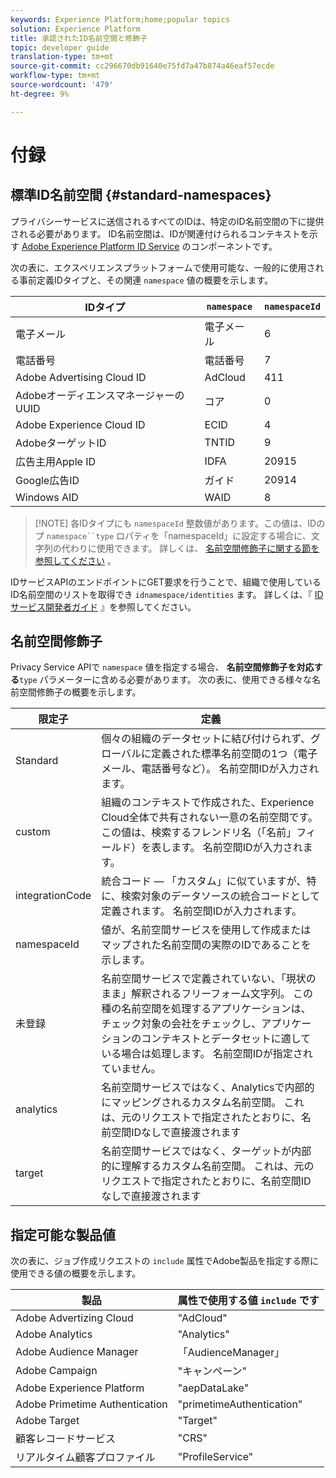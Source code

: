 ```yaml
---
keywords: Experience Platform;home;popular topics
solution: Experience Platform
title: 承認されたID名前空間と修飾子
topic: developer guide
translation-type: tm+mt
source-git-commit: cc296670db91640e75fd7a47b874a46eaf57ecde
workflow-type: tm+mt
source-wordcount: '479'
ht-degree: 9%

---
```



# 付録

## 標準ID名前空間 {#standard-namespaces}

プライバシーサービスに送信されるすべてのIDは、特定のID名前空間の下に提供される必要があります。 ID名前空間は、IDが関連付けられるコンテキストを示す [Adobe Experience Platform ID Service](../../identity-service/home.md) のコンポーネントです。

次の表に、エクスペリエンスプラットフォームで使用可能な、一般的に使用される事前定義IDタイプと、その関連 `namespace` 値の概要を示します。

| IDタイプ | `namespace` | `namespaceId` |
| --- | --- | --- |
| 電子メール | 電子メール | 6 |
| 電話番号 | 電話番号 | 7 |
| Adobe Advertising Cloud ID | AdCloud | 411 |
| AdobeオーディエンスマネージャーのUUID | コア | 0 |
| Adobe Experience Cloud ID | ECID | 4 |
| AdobeターゲットID | TNTID | 9 |
| 広告主用Apple ID | IDFA | 20915 |
| Google広告ID | ガイド | 20914 |
| Windows AID | WAID | 8 |

>[!NOTE] 各IDタイプにも `namespaceId` 整数値があります。この値は、IDのプ `namespace``type` ロパティを「namespaceId」に設定する場合に、文字列の代わりに使用できます。 詳しくは、 [名前空間修飾子に関する節を参照してください](#namespace-qualifiers) 。

IDサービスAPIのエンドポイントにGET要求を行うことで、組織で使用しているID名前空間のリストを取得でき `idnamespace/identities` ます。 詳しくは、『 [IDサービス開発者ガイド](../../identity-service/api/getting-started.md) 』を参照してください。

## 名前空間修飾子

Privacy Service APIで `namespace` 値を指定する場合、 **名前空間修飾子を対応する**`type` パラメーターに含める必要があります。 次の表に、使用できる様々な名前空間修飾子の概要を示します。

| 限定子 | 定義 |
| --------- | ---------- |
| Standard | 個々の組織のデータセットに結び付けられず、グローバルに定義された標準名前空間の1つ（電子メール、電話番号など）。 名前空間IDが入力されます。 |
| custom | 組織のコンテキストで作成された、Experience Cloud全体で共有されない一意の名前空間です。 この値は、検索するフレンドリ名（「名前」フィールド）を表します。 名前空間IDが入力されます。 |
| integrationCode | 統合コード — 「カスタム」に似ていますが、特に、検索対象のデータソースの統合コードとして定義されます。 名前空間IDが入力されます。 |
| namespaceId | 値が、名前空間サービスを使用して作成またはマップされた名前空間の実際のIDであることを示します。 |
| 未登録 | 名前空間サービスで定義されていない、「現状のまま」解釈されるフリーフォーム文字列。 この種の名前空間を処理するアプリケーションは、チェック対象の会社をチェックし、アプリケーションのコンテキストとデータセットに適している場合は処理します。 名前空間IDが指定されていません。 |
| analytics | 名前空間サービスではなく、Analyticsで内部的にマッピングされるカスタム名前空間。 これは、元のリクエストで指定されたとおりに、名前空間IDなしで直接渡されます |
| target | 名前空間サービスではなく、ターゲットが内部的に理解するカスタム名前空間。 これは、元のリクエストで指定されたとおりに、名前空間IDなしで直接渡されます |

## 指定可能な製品値

次の表に、ジョブ作成リクエストの `include` 属性でAdobe製品を指定する際に使用できる値の概要を示します。

| 製品 | 属性で使用する値 `include` です |
--- | ---
| Adobe Advertizing Cloud | &quot;AdCloud&quot; |
| Adobe Analytics | &quot;Analytics&quot; |
| Adobe Audience Manager | 「AudienceManager」 |
| Adobe Campaign | &quot;キャンペーン&quot; |
| Adobe Experience Platform | &quot;aepDataLake&quot; |
| Adobe Primetime Authentication | &quot;primetimeAuthentication&quot; |
| Adobe Target | &quot;Target&quot; |
| 顧客レコードサービス | &quot;CRS&quot; |
| リアルタイム顧客プロファイル | &quot;ProfileService&quot; |
